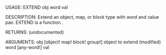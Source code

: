 USAGE:
     EXTEND obj word val 

DESCRIPTION:
     Extend an object, map, or block type with word and value pair.
     EXTEND is a function .

RETURNS:
    (undocumented)

ARGUMENTS:
    obj [object! map! block! group!]
        object to extend (modified)
    word [any-word!]
    val
